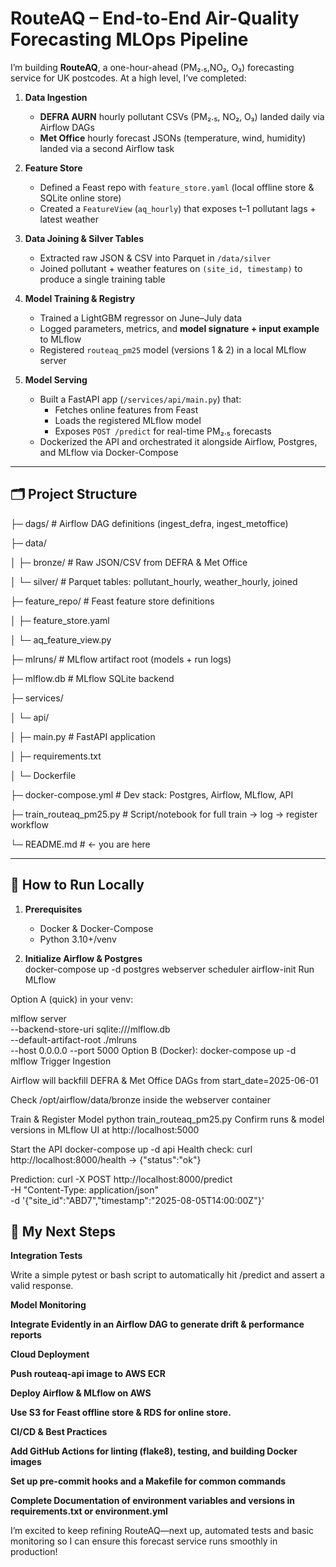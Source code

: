 # RouteAQ – End-to-End Air-Quality Forecasting MLOps Pipeline

I’m building **RouteAQ**, a one-hour-ahead (PM₂.₅,NO₂, O₃) forecasting service for UK postcodes. At a high level, I’ve completed:

1. **Data Ingestion**  
   - **DEFRA AURN** hourly pollutant CSVs (PM₂.₅, NO₂, O₃) landed daily via Airflow DAGs  
   - **Met Office** hourly forecast JSONs (temperature, wind, humidity) landed via a second Airflow task

2. **Feature Store**  
   - Defined a Feast repo with `feature_store.yaml` (local offline store & SQLite online store)  
   - Created a `FeatureView` (`aq_hourly`) that exposes t–1 pollutant lags + latest weather

3. **Data Joining & Silver Tables**  
   - Extracted raw JSON & CSV into Parquet in `/data/silver`  
   - Joined pollutant + weather features on `(site_id, timestamp)` to produce a single training table

4. **Model Training & Registry**  
   - Trained a LightGBM regressor on June–July data  
   - Logged parameters, metrics, and **model signature + input example** to MLflow  
   - Registered `routeaq_pm25` model (versions 1 & 2) in a local MLflow server

5. **Model Serving**  
   - Built a FastAPI app (`/services/api/main.py`) that:  
     - Fetches online features from Feast  
     - Loads the registered MLflow model  
     - Exposes `POST /predict` for real-time PM₂.₅ forecasts  
   - Dockerized the API and orchestrated it alongside Airflow, Postgres, and MLflow via Docker-Compose

---

## 🗂️ Project Structure

├─ dags/ # Airflow DAG definitions (ingest_defra, ingest_metoffice)

├─ data/

│ ├─ bronze/ # Raw JSON/CSV from DEFRA & Met Office

│ └─ silver/ # Parquet tables: pollutant_hourly, weather_hourly, joined

├─ feature_repo/ # Feast feature store definitions

│ ├─ feature_store.yaml

│ └─ aq_feature_view.py

├─ mlruns/ # MLflow artifact root (models + run logs)

├─ mlflow.db # MLflow SQLite backend

├─ services/

│ └─ api/

│ ├─ main.py # FastAPI application

│ ├─ requirements.txt

│ └─ Dockerfile

├─ docker-compose.yml # Dev stack: Postgres, Airflow, MLflow, API

├─ train_routeaq_pm25.py # Script/notebook for full train → log → register
 workflow

└─ README.md # ← you are here


---

## 🚀 How to Run Locally

1. **Prerequisites**  
   - Docker & Docker-Compose  
   - Python 3.10+/venv  

2. **Initialize Airflow & Postgres**  
   docker-compose up -d postgres webserver scheduler airflow-init
Run MLflow

Option A (quick) in your venv:

mlflow server \
  --backend-store-uri sqlite:///mlflow.db \
  --default-artifact-root ./mlruns \
  --host 0.0.0.0 --port 5000
Option B (Docker):
docker-compose up -d mlflow
Trigger Ingestion

Airflow will backfill DEFRA & Met Office DAGs from start_date=2025-06-01

Check /opt/airflow/data/bronze inside the webserver container

Train & Register Model
python train_routeaq_pm25.py
Confirm runs & model versions in MLflow UI at http://localhost:5000

Start the API
docker-compose up -d api
Health check: curl http://localhost:8000/health → {"status":"ok"}

Prediction:
curl -X POST http://localhost:8000/predict \
  -H "Content-Type: application/json" \
  -d '{"site_id":"ABD7","timestamp":"2025-08-05T14:00:00Z"}'

## 🔭 My Next Steps
**Integration Tests**

Write a simple pytest or bash script to automatically hit /predict and assert a valid response.

**Model Monitoring**

**Integrate Evidently in an Airflow DAG to generate drift & performance reports**

**Cloud Deployment**

**Push routeaq-api image to AWS ECR**

**Deploy Airflow & MLflow on AWS**

**Use S3 for Feast offline store & RDS for online store.**

**CI/CD & Best Practices**

**Add GitHub Actions for linting (flake8), testing, and building Docker images**

**Set up pre-commit hooks and a Makefile for common commands**

**Complete Documentation of environment variables and versions in requirements.txt or environment.yml**

I’m excited to keep refining RouteAQ—next up, automated tests and basic monitoring so I can ensure this forecast service runs smoothly in production!